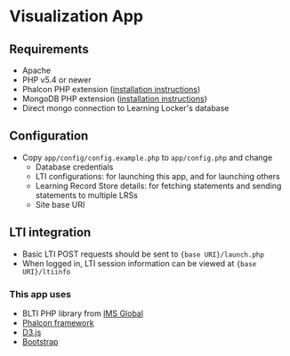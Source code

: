 # Visualization App

## Requirements
- Apache
- PHP v5.4 or newer
- Phalcon PHP extension ([installation instructions](https://phalconphp.com/en/download))
- MongoDB PHP extension ([installation instructions](http://us3.php.net/manual/en/mongo.installation.php))
- Direct mongo connection to Learning Locker's database

## Configuration
- Copy `app/config/config.example.php` to `app/config.php` and change
	- Database credentials
	- LTI configurations: for launching this app, and for launching others
	- Learning Record Store details: for fetching statements and sending statements to multiple LRSs
	- Site base URI

## LTI integration
- Basic LTI POST requests should be sent to `{base URI}/launch.php`
- When logged in, LTI session information can be viewed at `{base URI}/ltiinfo`

### This app uses
- BLTI PHP library from [IMS Global](http://developers.imsglobal.org/phpcode.html)
- [Phalcon framework](https://phalconphp.com/en/)
- [D3.js](http://d3js.org)
- [Bootstrap](http://getbootstrap.com/)
